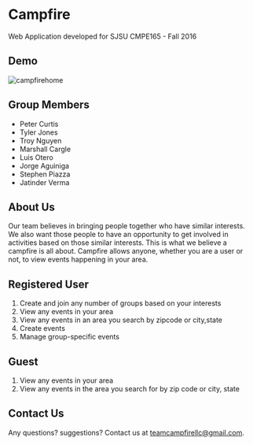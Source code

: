 # Campfire
Web Application developed for SJSU CMPE165 - Fall 2016

## Demo
![campfirehome](https://user-images.githubusercontent.com/14061153/27006519-7d566e4c-4dea-11e7-85d5-212f619460b3.gif)

## Group Members
* Peter Curtis
* Tyler Jones
* Troy Nguyen
* Marshall Cargle
* Luis Otero
* Jorge Aguiniga
* Stephen Piazza
* Jatinder Verma

## About Us
Our team believes in bringing people together who have similar interests.
We also want those people to have an opportunity to get involved in
activities based on those similar interests. This is what we believe a
campfire is all about. Campfire allows anyone, whether you are a user or
not, to view events happening in your area.

## Registered User
1. Create and join any number of groups based on your interests
2. View any events in your area
3. View any events in an area you search by zipcode or city,state
4. Create events
5. Manage group-specific events

## Guest
1. View any events in your area
2. View any events in the area you search for by zip code or city, state

## Contact Us
Any questions? suggestions? Contact us at teamcampfirellc@gmail.com.
